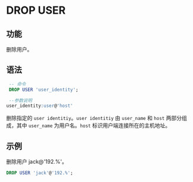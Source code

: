 # DROP USER

## 功能

删除用户。

## 语法

```sql
 -- 命令
 DROP USER 'user_identity';

 --参数说明
user_identity:user@'host'
```

 删除指定的 `user identitiy`。`user identitiy` 由 `user_name` 和 `host` 两部分组成，其中 `user_name` 为用户名。`host` 标识用户端连接所在的主机地址。

## 示例

删除用户 jack@'192.%'。

```sql
DROP USER 'jack'@'192.%';
```
